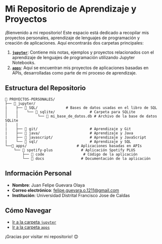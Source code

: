 # Mi Repositorio de Aprendizaje y Proyectos

¡Bienvenido a mi repositorio! Este espacio está dedicado a recopilar mis proyectos personales, aprendizaje de lenguajes de programación y creación de aplicaciones. Aquí encontrarás dos carpetas principales:

1. **[`jupyter`](./Jupyter/README.md)**: Contiene mis notas, ejemplos y proyectos relacionados con el aprendizaje de lenguajes de programación utilizando Jupyter Notebooks.
2. **[`apps`](./apps/README.md)**: Aquí se encuentran mis proyectos de aplicaciones basadas en APIs, desarrolladas como parte de mi proceso de aprendizaje.

## Estructura del Repositorio

```plaintext
📁 PROYECTOS-PERSONALES/    
├── 📁 jupyter/    
|    ├── 📁 SQL/             # Bases de datos usadas en el libro de SQL
│    |    └── 📁 sqlite/                # Carpeta para SQLite
│    │         └── 📄 mi_base_de_datos.db # Archivo de la base de datos SQLite
│    |
|    ├── 📄 git/                        # Aprendizaje y Git
|    ├── 📄 java/                       # Aprendizaje y Java    
|    ├── 📄 javascript/                 # Aprendizaje y JavaScript
|    └── 📄 sql/                        # Aprendizaje y SQL         
└──📁 apps/                       # Aplicaciones basadas en APIs
    └── 📁 spotify-plus             # Aplicación Spotify PLUS
        ├── 📁 code                  # Código de la aplicación
        └── 📁 docs                 # Documentación de la aplicación
```
 
## Información Personal

- **Nombre**: Juan Felipe Guevara Olaya
- **Correo electrónico**: felipe.guevara.o.1211@gmail.com
- **Institución**: Universidad Distrital Francisco Jose de Caldas

## Cómo Navegar

- [Ir a la carpeta `jupyter`](./Jupyter/README.md)
- [Ir a la carpeta `apps`](./apps/README.md)
  
¡Gracias por visitar mi repositorio! 😊
